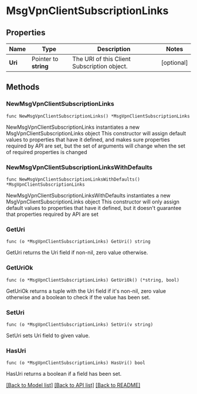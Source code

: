 # MsgVpnClientSubscriptionLinks

## Properties

Name | Type | Description | Notes
------------ | ------------- | ------------- | -------------
**Uri** | Pointer to **string** | The URI of this Client Subscription object. | [optional] 

## Methods

### NewMsgVpnClientSubscriptionLinks

`func NewMsgVpnClientSubscriptionLinks() *MsgVpnClientSubscriptionLinks`

NewMsgVpnClientSubscriptionLinks instantiates a new MsgVpnClientSubscriptionLinks object
This constructor will assign default values to properties that have it defined,
and makes sure properties required by API are set, but the set of arguments
will change when the set of required properties is changed

### NewMsgVpnClientSubscriptionLinksWithDefaults

`func NewMsgVpnClientSubscriptionLinksWithDefaults() *MsgVpnClientSubscriptionLinks`

NewMsgVpnClientSubscriptionLinksWithDefaults instantiates a new MsgVpnClientSubscriptionLinks object
This constructor will only assign default values to properties that have it defined,
but it doesn't guarantee that properties required by API are set

### GetUri

`func (o *MsgVpnClientSubscriptionLinks) GetUri() string`

GetUri returns the Uri field if non-nil, zero value otherwise.

### GetUriOk

`func (o *MsgVpnClientSubscriptionLinks) GetUriOk() (*string, bool)`

GetUriOk returns a tuple with the Uri field if it's non-nil, zero value otherwise
and a boolean to check if the value has been set.

### SetUri

`func (o *MsgVpnClientSubscriptionLinks) SetUri(v string)`

SetUri sets Uri field to given value.

### HasUri

`func (o *MsgVpnClientSubscriptionLinks) HasUri() bool`

HasUri returns a boolean if a field has been set.


[[Back to Model list]](../README.md#documentation-for-models) [[Back to API list]](../README.md#documentation-for-api-endpoints) [[Back to README]](../README.md)


